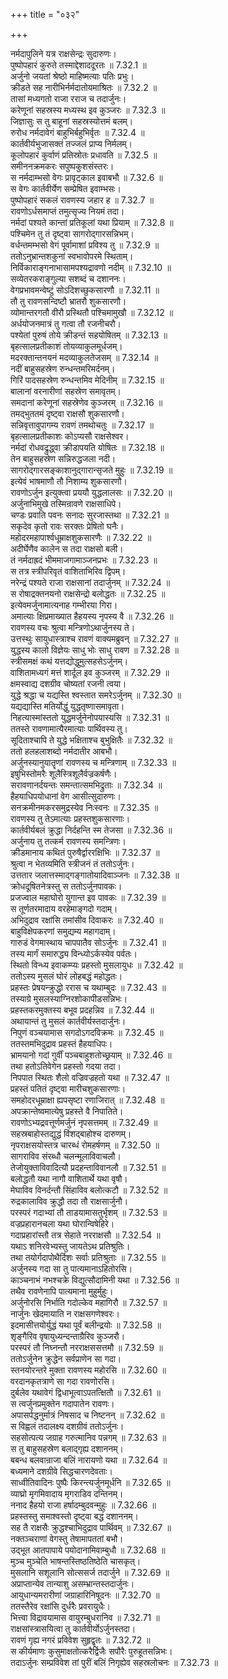 +++
title = "०३२"

+++


  
नर्मदापुलिने यत्र राक्षसेन्द्रः सुदारुणः।  
पुष्पोपहारं कुरुते तस्माद्देशाददूरतः ॥ 7.32.1 ॥   
अर्जुनो जयतां श्रेष्ठो माहिष्मत्याः पतिः प्रभुः।  
क्रीडते सह नारीभिर्नर्मदातोयमाश्रितः ॥ 7.32.2 ॥   
तासां मध्यगतो राजा रराज च तदार्जुनः।  
करेणूनां सहस्रस्य मध्यस्थ इव कुञ्जरः ॥ 7.32.3 ॥   
जिज्ञासुः स तु बाहूनां सहस्रस्योत्तमं बलम्।  
रुरोध नर्मदावेगं बाहुभिर्बहुभिर्वृतः ॥ 7.32.4 ॥   
कार्तवीर्यभुजासक्तं तज्जलं प्राप्य निर्मलम्।  
कूलोपहारं कुर्वाणं प्रतिस्रोतः प्रधावति ॥ 7.32.5 ॥   
समीननक्रमकरः सपुष्पकुशसंस्तरः।  
स नर्मदाम्भसो वेगः प्रावृट्काल इवाबभौ ॥ 7.32.6 ॥   
स वेगः कार्तवीर्येण सम्प्रेषित इवाम्भसः।  
पुष्पोपहारं सकलं रावणस्य जहार ह ॥ 7.32.7 ॥   
रावणोऽर्धसमाप्तं तमुत्सृज्य नियमं तदा।  
नर्मदां पश्यते कान्तां प्रतिकूलां यथा प्रियाम् ॥ 7.32.8 ॥   
पश्चिमेन तु तं दृष्ट्वा सागरोद्गारसन्निभम्।  
वर्धन्तमम्भसो वेगं पूर्वामाशां प्रविश्य तु ॥ 7.32.9 ॥   
ततोऽनुभ्रान्तशकुनां स्वभावोपरमे स्थिताम्।  
निर्विकाराङ्गनाभासामपश्यद्रावणो नदीम् ॥ 7.32.10 ॥   
सव्येतरकराङ्गुल्या सशब्दं च दशाननः।  
वेगप्रभावमन्वेष्टुं सोऽदिशच्छुकसारणौ ॥ 7.32.11 ॥   
तौ तु रावणसन्दिष्टौ भ्रातरौ शुकसारणौ।  
व्योमान्तरगतौ वीरौ प्रस्थितौ पश्चिमामुखौ ॥ 7.32.12 ॥   
अर्धयोजनमात्रं तु गत्वा तौ रजनीचरौ।  
पश्येतां पुरुषं तोये क्रीडन्तं सहयोषितम् ॥ 7.32.13 ॥   
बृहत्सालप्रतीकाशं तोयव्याकुलमूर्धजम्।  
मदरक्तान्तनयनं मदव्याकुलतेजसम् ॥ 7.32.14 ॥   
नदीं बाहुसहस्रेण रुन्धन्तमरिमर्दनम्।  
गिरिं पादसहस्रेण रुन्धन्तमिव मेदिनीम् ॥ 7.32.15 ॥   
बालानां वरनारीणां सहस्रेण समावृतम्।  
समदानां करेणूनां सहस्रेणेव कुञ्जरम् ॥ 7.32.16 ॥   
तमद्भुततमं दृष्ट्वा राक्षसौ शुकसारणौ।  
सन्निवृत्तावुपागम्य रावणं तमथोचतुः ॥ 7.32.17 ॥   
बृहत्सालप्रतीकाशः कोऽप्यसौ राक्षसेश्वर।  
नर्मदां रोधवद्रुद्ध्वा क्रीडापयति योषितः ॥ 7.32.18 ॥   
तेन बाहुसहस्रेण सन्निरुद्धजला नदी।  
सागरोद्गारसङ्काशानुद्गारान्सृजते मुहुः ॥ 7.32.19 ॥   
इत्येवं भाषमाणौ तौ निशाम्य शुकसारणौ।  
रावणोऽर्जुन इत्युक्त्वा प्रययौ युद्धलालसः ॥ 7.32.20 ॥   
अर्जुनाभिमुखे तस्मिन्रावणे राक्षसाधिपे।  
चण्डः प्रवाति पवनः सनादः सुरजास्तथा ॥ 7.32.21 ॥   
सकृदेव कृतो रावः सरक्तः प्रेषितो घनैः।  
महोदरमहापार्श्वधूम्राक्षशुकसारणैः ॥ 7.32.22 ॥   
अदीर्घेणैव कालेन स तदा राक्षसो बली।  
तं नर्मदाह्रदं भीममाजगामाञ्जनप्रभः ॥ 7.32.23 ॥   
स तत्र स्त्रीपरिवृतं वाशिताभिरिव द्विपम्।  
नरेन्द्रं पश्यते राजा राक्षसानां तदार्जुनम् ॥ 7.32.24 ॥   
स रोषाद्रक्तनयनो राक्षसेन्द्रो बलोद्धतः ॥ 7.32.25 ॥   
इत्येवमर्जुनामात्यनाह गम्भीरया गिरा।  
अमात्याः क्षिप्रमाख्यात हैहयस्य नृपस्य वै ॥ 7.32.26 ॥   
रावणस्य वचः श्रुत्वा मन्त्रिणोऽथार्जुनस्य ते।  
उत्तस्थुः सायुधास्त्राश्च रावणं वाक्यमब्रुवन् ॥ 7.32.27 ॥   
युद्धस्य कालो विज्ञेयः साधु भोः साधु रावण ॥ 7.32.28 ॥   
स्त्रीसमक्षं कथं यत्तद्योद्धुमुत्सहसेऽर्जुनम्।  
वाशितामध्यगं मत्तं शार्दूल इव कुञ्जरम् ॥ 7.32.29 ॥   
क्षमस्वाद्य दशग्रीव चोष्यतां रजनी त्वया।  
युद्धे श्रद्धा च यद्यस्ति श्वस्तात समरेऽर्जुनम् ॥ 7.32.30 ॥   
यद्यद्यास्ति मतिर्योद्धुं युद्धतृष्णासमावृता।  
निहत्यास्मांस्ततो युद्धमर्जुनेनोपयास्यसि ॥ 7.32.31 ॥   
ततस्ते रावणामात्यैरमात्याः पार्थिवस्य तु।  
सूदिताश्चापि ते युद्धे भक्षिताश्च बुभुक्षितैः ॥ 7.32.32 ॥   
ततो हलहलाशब्दो नर्मदातीर आबभौ।  
अर्जुनस्यानुयातॄणां रावणस्य च मन्त्रिणाम् ॥ 7.32.33 ॥   
इषुभिस्तोमरैः शूलैस्त्रिशूलैर्वज्रकर्षणैः।  
सरावणानर्दयन्तः समन्तात्समभिद्रुताः ॥ 7.32.34 ॥   
हैहयाधिपयोधानां वेग आसीत्सुदारुणः।  
सनक्रमीनमकरसमुद्रस्येव निःस्वनः ॥ 7.32.35 ॥   
रावणस्य तु तेऽमात्याः प्रहस्तशुकसारणाः।  
कार्तवीर्यबलं क्रुद्धा निर्दहन्ति स्म तेजसा ॥ 7.32.36 ॥   
अर्जुनाय तु तत्कर्म रावणस्य समन्त्रिणः।  
क्रीडमानाय कथितं पुरुषैर्द्वाररक्षिभिः ॥ 7.32.37 ॥   
श्रुत्वा न भेतव्यमिति स्त्रीजनं तं ततोऽर्जुनः।  
उत्ततार जलात्तस्माद्गङ्गातोयादिवाञ्जनः ॥ 7.32.38 ॥   
क्रोधदूषितनेत्रस्तु स ततोऽर्जुनपावकः।  
प्रजज्वाल महाघोरो युगान्त इव पावकः ॥ 7.32.39 ॥   
स तूर्णतरमादाय वरहेमाङ्गदो गदाम्।  
अभिदुद्राव रक्षांसि तमांसीव दिवाकरः ॥ 7.32.40 ॥   
बाहुविक्षेपकरणां समुद्यम्य महागदाम्।  
गारुडं वेगमास्थाय चापपातैव सोऽर्जुनः ॥ 7.32.41 ॥   
तस्य मार्गं समारुद्ध्य विन्ध्योऽर्कस्येव पर्वतः।  
स्थितो विन्ध्य इवाकम्प्यः प्रहस्तो मुसलायुधः ॥ 7.32.42 ॥   
ततोऽस्य मुसलं घोरं लोहबद्धं महोद्धतः।  
प्रहस्तः प्रेषयन्क्रुद्धो ररास च यथाम्बुदः ॥ 7.32.43 ॥   
तस्याग्रे मुसलस्याग्निरशोकापीडसन्निभः।  
प्रहस्तकरमुक्तस्य बभूव प्रदहन्निव ॥ 7.32.44 ॥   
अथायान्तं तु मुसलं कार्तवीर्यस्तदार्जुनः।  
निपुणं वञ्चयामास सगदोऽगदविक्रमः ॥ 7.32.45 ॥   
ततस्तमभिदुद्राव प्रहस्तं हैहयाधिपः।  
भ्रामयानो गदां गुर्वीं पञ्चबाहुशतोच्छ्रयाम् ॥ 7.32.46 ॥   
तथा हतोऽतिवेगेन प्रहस्तो गदया तदा।  
निपपात स्थितः शैलो वज्रिवज्रहतो यथा ॥ 7.32.47 ॥   
प्रहस्तं पतितं दृष्ट्वा मारीचशुकसारणाः।  
समहोदरधूम्राक्षा ह्यपसृष्टा रणाजिरात् ॥ 7.32.48 ॥   
अपक्रान्तेष्वमात्येषु प्रहस्ते वै निपातिते।  
रावणोऽभ्यद्रवत्तूर्णमर्जुनं नृपसत्तमम् ॥ 7.32.49 ॥   
सहस्रबाहोस्तद्युद्धं विंशद्बाहोश्च दारुणम्।  
नृपराक्षसयोस्तत्र चारब्धं रोमहर्षणम् ॥ 7.32.50 ॥   
सागराविव संरब्धौ चलन्मूलाविवाचलौ।  
तेजोयुक्ताविवादित्यौ प्रदहन्ताविवानलौ ॥ 7.32.51 ॥   
बलोद्धतौ यथा नागौ वाशितार्थे यथा वृषौ।  
मेघाविव विनर्दन्तौ सिंहाविव बलोत्कटौ ॥ 7.32.52 ॥   
रुद्रकालाविव क्रुद्धौ तदा तौ राक्षसार्जुनौ।  
परस्परं गदाभ्यां तौ ताडयामासतुर्भृशम् ॥ 7.32.53 ॥   
वज्रप्रहारानचला यथा घोरान्विषेहिरे।  
गदाप्रहारांस्तौ तत्र सेहाते नरराक्षसौ ॥ 7.32.54 ॥   
यथाऽ शनिरवेभ्यस्तु जायतेऽथ प्रतिश्रुतिः।  
तथा तयोर्गदापोथैर्दिशः सर्वाः प्रतिश्रुताः ॥ 7.32.55 ॥   
अर्जुनस्य गदा सा तु पात्यमानाऽहितोरसि।  
काञ्चनाभं नभश्चक्रे विद्युत्सौदामिनी यथा ॥ 7.32.56 ॥   
तथैव रावणेनापि पात्यमाना मुहुर्मुहुः।  
अर्जुनोरसि निर्भाति गदोल्केव महागिरौ ॥ 7.32.57 ॥   
नार्जुनः खेदमायाति न राक्षसगणेश्वरः।  
इदमासीत्तयोर्युद्धं यथा पूर्वं बलीन्द्रयोः ॥ 7.32.58 ॥   
शृङ्गैरिव वृषायुध्यन्दन्ताग्रैरिव कुञ्जरौ।  
परस्परं तौ निघ्नन्तौ नरराक्षससत्तमौ ॥ 7.32.59 ॥   
ततोऽर्जुनेन क्रुद्धेन सर्वप्राणेन सा गदा।  
स्तनयोरन्तरे मुक्ता रावणस्य महोरसि ॥ 7.32.60 ॥   
वरदानकृतत्राणे सा गदा रावणोरसि।  
दुर्बलेव यथावेगं द्विधाभूत्वाऽपतत्क्षितौ ॥ 7.32.61 ॥   
स त्वर्जुनप्रमुक्तेन गदापातेन रावणः।  
अपासर्पद्धनुर्मात्रं निषसाद च निष्टनन् ॥ 7.32.62 ॥   
स विह्वलं तदालक्ष्य दशग्रीवं ततोऽर्जुनः।  
सहसोत्पत्य जग्राह गरुत्मानिव पन्नगम् ॥ 7.32.63 ॥   
स तु बाहुसहस्रेण बलाद्गृह्य दशाननम्।  
बबन्ध बलवान्राजा बलिं नारायणो यथा ॥ 7.32.64 ॥   
बध्यमाने दशग्रीवे सिद्धचारणदेवताः।  
साध्वीतिवादिनः पुष्पैः किरन्त्यर्जुनमूर्धनि ॥ 7.32.65 ॥   
व्याघ्रो मृगमिवादाय मृगराडिव दन्तिनम्।  
ननाद हैहयो राजा हर्षादम्बुदवन्मुहुः ॥ 7.32.66 ॥   
प्रहस्तस्तु समाश्वस्तो दृष्ट्वा बद्धं दशाननम्।  
सह तै राक्षसैः क्रुद्धश्चाभिदुद्राव पार्थिवम् ॥ 7.32.67 ॥   
नक्तञ्चराणां वेगस्तु तेषामापततां बभौ।  
उद्भूत आतपापाये पयोदानामिवाम्बुधौ ॥ 7.32.68 ॥   
मुञ्च मुञ्चेति भाषन्तस्तिष्ठतिष्ठेति चासकृत्।  
मुसलानि सशूलानि सोत्ससर्ज तदार्जुने ॥ 7.32.69 ॥   
अप्राप्तान्येव तान्याशु असम्भ्रान्तस्तदार्जुनः।  
आयुधान्यमरारीणां जग्राहारिनिषूदनः ॥ 7.32.70 ॥   
ततस्तैरेव रक्षांसि दुर्धरैः प्रवरायुधैः।  
भित्त्वा विद्रावयामास वायुरम्बुधरानिव ॥ 7.32.71 ॥   
राक्षसांस्त्रासयित्वा तु कार्तवीर्योऽर्जुनस्तदा।  
रावणं गृह्य नगरं प्रविवेश सुहृद्वृतः ॥ 7.32.72 ॥   
स कीर्यमाणः कुसुमाक्षतोत्करैर्द्विजैः सपौरैः पुरुहूतसन्निभः।  
तदाऽर्जुनः सम्प्रविवेश तां पुरीं बलिं निगृह्येव सहस्रलोचनः ॥ 7.32.73 ॥   
